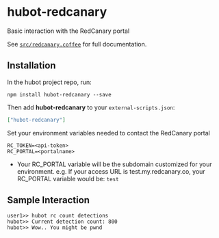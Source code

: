 # hubot-redcanary

Basic interaction with the RedCanary portal

See [`src/redcanary.coffee`](src/redcanary.coffee) for full documentation.

## Installation

In the hubot project repo, run:

`npm install hubot-redcanary --save`

Then add **hubot-redcanary** to your `external-scripts.json`:

```json
["hubot-redcanary"]
```

Set your environment variables needed to contact the RedCanary portal

```
RC_TOKEN=<api-token>
RC_PORTAL=<portalname>
```

* Your RC_PORTAL variable will be the subdomain customized for your environment. e.g. If your access URL is test.my.redcanary.co, your RC_PORTAL variable would be: ``` test ```

## Sample Interaction

```
user1>> hubot rc count detections
hubot>> Current detection count: 800
hubot>> Wow.. You might be pwnd
```
